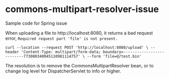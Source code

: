 # commons-multipart-resolver-issue
Sample code for Spring issue

When uploading a file to http://localhost:8080, it returns a bad request error, `Required request part 'file' is not present.`

`curl --location --request POST 'http://localhost:8080/upload' \
--header 'Content-Type: multipart/form-data; boundary=--------------------------773080340045110981114757' \
--form 'file=@/test.bin'`

The resolution is to remove the CommonsMultipartResolver bean, or to change log level for DispatcherServlet to info or higher.
